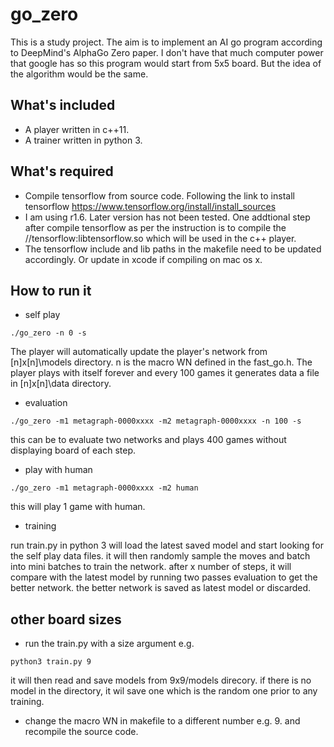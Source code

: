 # go_zero
This is a study project. The aim is to implement an AI go program according to DeepMind's AlphaGo Zero paper. I don't have that much computer power that google has so this program would start from 5x5 board. But the idea of the algorithm would be the same.

## What's included
* A player written in c++11. 
* A trainer written in python 3. 

## What's required
* Compile tensorflow from source code. Following the link to install tensorflow https://www.tensorflow.org/install/install_sources
* I am using r1.6. Later version has not been tested. One addtional step after compile tensorflow as per the instruction is to compile the //tensorflow:libtensorflow.so which will be used in the c++ player. 
* The tensorflow include and lib paths in the makefile need to be updated accordingly. Or update in xcode if compiling on mac os x.

## How to run it
* self play  
```shell
./go_zero -n 0 -s 
```
  The player will automatically update the player's network from [n]x[n]\models directory. n is the macro WN defined in the fast_go.h.
  The player plays with itself forever and every 100 games it generates data a file in [n]x[n]\data directory. 
  
* evaluation
```shell
./go_zero -m1 metagraph-0000xxxx -m2 metagraph-0000xxxx -n 100 -s
```
  this can be to evaluate two networks and plays 400 games without displaying board of each step. 
  
* play with human
```shell
./go_zero -m1 metagraph-0000xxxx -m2 human 
```
  this will play 1 game with human. 
 
* training

run train.py in python 3 will load the latest saved model and start looking for the self play data files. it will then randomly sample the moves and batch into mini batches to train the network. after x number of steps, it will compare with the latest model by running two passes evaluation to get the better network. the better network is saved as latest model or discarded. 

## other board sizes
* run the train.py with a size argument e.g. 
```shell 
python3 train.py 9
```
it will then read and save models from 9x9/models direcory. if there is no model in the directory, it wil save one which is the random one prior to any training.

* change the macro WN in makefile to a different number e.g. 9. and recompile the source code. 


